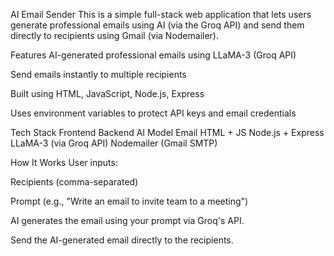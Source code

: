 AI Email Sender
This is a simple full-stack web application that lets users generate professional emails using AI (via the Groq API) and send them directly to recipients using Gmail (via Nodemailer).

Features
AI-generated professional emails using LLaMA-3 (Groq API)

Send emails instantly to multiple recipients

Built using HTML, JavaScript, Node.js, Express

Uses environment variables to protect API keys and email credentials

Tech Stack
Frontend Backend AI Model Email
HTML + JS Node.js + Express LLaMA-3 (via Groq API) Nodemailer (Gmail SMTP)

How It Works
User inputs:

Recipients (comma-separated)

Prompt (e.g., "Write an email to invite team to a meeting")

AI generates the email using your prompt via Groq's API.

Send the AI-generated email directly to the recipients.
